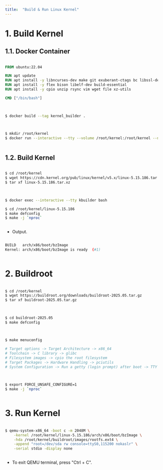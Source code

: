 ```yaml
---
title:  "Build & Run Linux Kernel"
---
```



# 1. Build Kernel
## 1.1. Docker Container
```Dockerfile
  
FROM ubuntu:22.04

RUN apt update
RUN apt install -y libncurses-dev make git exuberant-ctags bc libssl-dev
RUN apt install -y flex bison libelf-dev build-essential
RUN apt install -y cpio unzip rsync vim wget file xz-utils

CMD ["/bin/bash"]
  
```

```sh
  
$ docker build --tag kernel_builder .
  
```

```sh
  
$ mkdir /root/kernel
$ docker run --interactive --tty --volume /root/kernel:/root/kernel --name kbuilder kernel_builder
  
```

## 1.2. Build Kernel
```sh
  
$ cd /root/kernel
$ wget https://cdn.kernel.org/pub/linux/kernel/v5.x/linux-5.15.186.tar.xz
$ tar xf linux-5.15.186.tar.xz
  
```

```sh
  
$ docker exec --interactive --tty kbuilder bash

$ cd /root/kernel/linux-5.15.186
$ make defconfig
$ make -j `nproc`
  
```

- Output.
```sh
  
BUILD   arch/x86/boot/bzImage
Kernel: arch/x86/boot/bzImage is ready  (#1)
  
```


# 2. Buildroot
```sh
  
$ cd /root/kernel
$ wget https://buildroot.org/downloads/buildroot-2025.05.tar.gz
$ tar xf buildroot-2025.05.tar.gz
  
```

```sh
  
$ cd buildroot-2025.05
$ make defconfig
  
```

```sh
  
$ make menuconfig

# Target options -> Target Architecture -> x86_64
# Toolchain -> C library -> glibc
# Filesystem images -> cpio the root filesystem
# Target Packages -> Hardware Handling -> pciutils
# System Configuration -> Run a getty (login prompt) after boot -> TTY port -> ttyS0
  
```

```sh
  
$ export FORCE_UNSAFE_CONFIGURE=1
$ make -j `nproc`
  
```


# 3. Run Kernel
```sh
  
$ qemu-system-x86_64 -boot c -m 2048M \
    -kernel /root/kernel/linux-5.15.186/arch/x86/boot/bzImage \
    -hda /root/kernel/buildroot/images/rootfs.ext4 \
    -append "root=/dev/sda rw console=ttyS0,115200 nokaslr" \
    -serial stdio -display none    
  
```

- To exit QEMU terminal, press "Ctrl + C".
